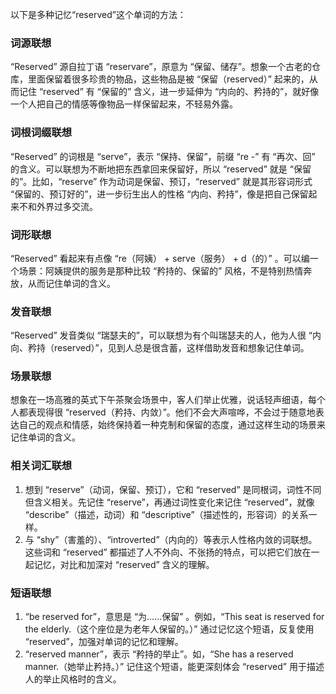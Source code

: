 以下是多种记忆“reserved”这个单词的方法：

### 词源联想
“Reserved” 源自拉丁语 “reservare”，原意为 “保留、储存”。想象一个古老的仓库，里面保留着很多珍贵的物品，这些物品是被 “保留（reserved）” 起来的，从而记住 “reserved” 有 “保留的” 含义，进一步延伸为 “内向的、矜持的”，就好像一个人把自己的情感等像物品一样保留起来，不轻易外露。

### 词根词缀联想
“Reserved” 的词根是 “serve”，表示 “保持、保留”，前缀 “re -” 有 “再次、回” 的含义。可以联想为不断地把东西拿回来保留好，所以 “reserved” 就是 “保留的”。比如，“reserve” 作为动词是保留、预订，“reserved” 就是其形容词形式 “保留的、预订好的”，进一步衍生出人的性格 “内向、矜持”，像是把自己保留起来不和外界过多交流。

### 词形联想
“Reserved” 看起来有点像 “re（阿姨） + serve（服务） + d（的）” 。可以编一个场景：阿姨提供的服务是那种比较 “矜持的、保留的” 风格，不是特别热情奔放，从而记住单词的含义。

### 发音联想
“Reserved” 发音类似 “瑞瑟夫的”，可以联想为有个叫瑞瑟夫的人，他为人很 “内向、矜持（reserved）”，见到人总是很含蓄，这样借助发音和想象记住单词。

### 场景联想
想象在一场高雅的英式下午茶聚会场景中，客人们举止优雅，说话轻声细语，每个人都表现得很 “reserved（矜持、内敛）”。他们不会大声喧哗，不会过于随意地表达自己的观点和情感，始终保持着一种克制和保留的态度，通过这样生动的场景来记住单词的含义。

### 相关词汇联想
1. 想到 “reserve”（动词，保留、预订），它和 “reserved” 是同根词，词性不同但含义相关。先记住 “reserve”，再通过词性变化来记住 “reserved”，就像 “describe”（描述，动词）和 “descriptive”（描述性的，形容词）的关系一样。
2. 与 “shy”（害羞的）、“introverted”（内向的）等表示人性格内敛的词联想。这些词和 “reserved” 都描述了人不外向、不张扬的特点，可以把它们放在一起记忆，对比和加深对 “reserved” 含义的理解。

### 短语联想
1. “be reserved for”，意思是 “为……保留” 。例如，“This seat is reserved for the elderly.（这个座位是为老年人保留的。）” 通过记忆这个短语，反复使用 “reserved”，加强对单词的记忆和理解。
2. “reserved manner”，表示 “矜持的举止”。如，“She has a reserved manner.（她举止矜持。）” 记住这个短语，能更深刻体会 “reserved” 用于描述人的举止风格时的含义。 